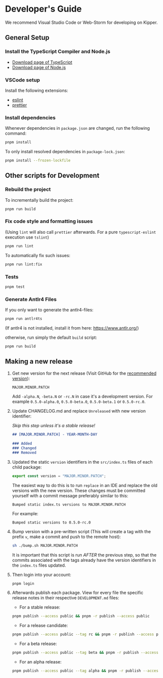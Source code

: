 # Developer's Guide

We recommend Visual Studio Code or Web-Storm for developing on Kipper.

## General Setup

### Install the TypeScript Compiler and Node.js

- [Download page of TypeScript](https://www.typescriptlang.org/download)
- [Download page of Node.js](https://nodejs.org/en/download/)

### VSCode setup

Install the following extensions:

- [eslint](https://marketplace.visualstudio.com/items?itemName=dbaeumer.vscode-eslint)
- [prettier](https://marketplace.visualstudio.com/items?itemName=esbenp.prettier-vscode)

### Install dependencies

Whenever dependencies in `package.json` are changed, run the following command:

```sh
pnpm install
```

To only install resolved dependencies in `package-lock.json`:

```sh
pnpm install --frozen-lockfile
```

## Other scripts for Development

### Rebuild the project

To incrementally build the project:

```sh
pnpm run build
```

### Fix code style and formatting issues

(Using `lint` will also call `prettier` afterwards. For a pure `typescript-eslint` execution use `tslint`)

```sh
pnpm run lint
```

To automatically fix such issues:

```sh
pnpm run lint:fix
```

### Tests

```sh
pnpm test
```

### Generate Antlr4 Files

If you only want to generate the antlr4-files:

```bash
pnpm run antlr4ts
```

(If antlr4 is not installed, install it from here: https://www.antlr.org/)

otherwise, run simply the default `build` script:

```bash
pnpm run build
```

## Making a new release

1. Get new version for the next release 
   (Visit GitHub for the [recommended version](https://github.com/Luna-Klatzer/Kipper/releases)):

   ```bash
   MAJOR.MINOR.PATCH
   ```

   Add `-alpha.N`, `-beta.N` or `-rc.N` in case it's a development version.
   For example `0.5.0-alpha.0`, `0.5.0-beta.0`, `0.5.0-beta.1` or `0.5.0-rc.0`.


2. Update CHANGELOG.md and replace `Unreleased` with new version identifier:

   *Skip this step unless it's a stable release!*

   ```markdown
   ## [MAJOR.MINOR.PATCH] - YEAR-MONTH-DAY
  
   ### Added
   ### Changed
   ### Removed
   ```

3. Updated the static `version` identifiers in the `src/index.ts` files of each child package:

   ```ts
   export const version = "MAJOR.MINOR.PATCH";
   ```

   The easiest way to do this is to run `replace` in an IDE and replace the old versions with the new version. These
   changes must be committed yourself with a commit message preferably similar to this:

   ```
   Bumped static index.ts versions to MAJOR.MINOR.PATCH
   ```
   
   For example:
   ```
   Bumped static versions to 0.5.0-rc.0
   ```

4. Bump version with a pre-written script (This will create a tag with the prefix `v`, make a commit and push to
   the remote host):
   ```bash
   sh ./bump.sh MAJOR.MINOR.PATCH
   ```

   It is important that this script is run *AFTER* the previous step, so that the commits associated with the tags
   already have the version identifiers in the `index.ts` files updated.

6. Then login into your account:
   ```bash
   pnpm login
   ```

7. Afterwards publish each package. View for every file the specific release notes in their
   respective `DEVELOPMENT.md` files:

   - For a stable release: 
   ```bash
   pnpm publish --access public && pnpm -r publish --access public
   ```
   - For a release candidate:
   ```bash
   pnpm publish --access public --tag rc && pnpm -r publish --access public --tag rc
   ```
   - For a beta release:
   ```bash
   pnpm publish --access public --tag beta && pnpm -r publish --access public --tag beta
   ```
   - For an alpha release:
   ```bash
   pnpm publish --access public --tag alpha && pnpm -r publish --access public --tag alpha
   ```
